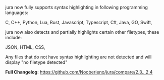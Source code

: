 jura now fully supports syntax highlighting in following programming languages:

C,
C++,
Python,
Lua,
Rust,
Javascript,
Typescript,
C#,
Java,
GO,
Swift,

jura now also detects and partially highlights certain other filetypes, these include:

JSON,
HTML,
CSS,

Any files that do not have syntax highlighting are not detected and will display "no filetype detected"

**Full Changelog**: https://github.com/Nooberieno/jura/compare/2.3...2.4